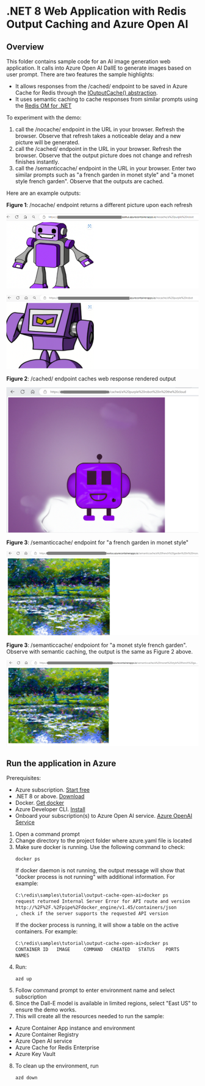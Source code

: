 # .NET 8 Web Application with Redis Output Caching and Azure Open AI

## Overview
This folder contains sample code for an AI image generation web application. It calls into Azure Open AI DallE to generate images based on user prompt. There are two features the sample highlights:
* It allows responses from the /cached/ endpoint to be saved in Azure Cache for Redis through the [IOutputCache() abstraction](https://learn.microsoft.com/aspnet/core/performance/caching/output?preserve-view=true&view=aspnetcore-8.0#cache-storage). 
* It uses semantic caching to cache responses from similar prompts using the [Redis OM for .NET](https://github.com/redis/redis-om-dotnet)

To experiment with the demo:
1. call the /nocache/ endpoint in the URL in your browser. Refresh the browser. Observe that refresh takes a noticeable delay and a new picture will be generated.
2. call the /cached/ endpoint in the URL in your browser. Refresh the browser. Observe that the output picture does not change and refresh finishes instantly. 
3. call the /semanticcache/ endpoint in the URL in your browser. Enter two similar prompts such as "a french garden in monet style" and "a monet style french garden". Observe that the outputs are cached. 

Here are an example outputs:

**Figure 1**: /nocache/ endpoint returns a different picture upon each refresh

![A purple robot](./images/nc_a-purple-robot.png)

![A purple robot refreshed](./images/nc_a-purple-robot-refreshed.png)

**Figure 2**: /cached/ endpoint caches web response rendered output

![Output Cache: a purple robot in the cloud](./images/oc_a-purple-robot-in-the-sky.png)

**Figure 3**: /semanticcache/ endpoint for "a french garden in monet style"

![semantic cache: a french garden in monet style ](./images/sc_a-french-garden-in-monet-style_resized.png)

**Figure 3**: /semanticcache/ endpoiont for "a monet style french garden". Observe with semantic caching, the output is the same as Figure 2 above.

![semantic cache: a monet style french garden](./images/sc_a-monet-style-french-garden.png)

## Run the application in Azure

Prerequisites:
- Azure subscription. [Start free](https://azure.microsoft.com/free)
- .NET 8 or above. [Download](https://dotnet.microsoft.com/download/dotnet/8.0)
- Docker. [Get docker](https://docs.docker.com/get-docker/)
- Azure Developer CLI. [Install](https://learn.microsoft.com/azure/developer/azure-developer-cli/install-azd?tabs=winget-windows%2Cbrew-mac%2Cscript-linux&pivots=os-windows)
- Onboard your subscription(s) to Azure Open AI service. [Azure OpenAI Service](https://azure.microsoft.com/products/ai-services/openai-service/?ef_id=_k_3f5cdbf9b7621328b33fbdbb24786555_k_&OCID=AIDcmm5edswduu_SEM__k_3f5cdbf9b7621328b33fbdbb24786555_k_&msclkid=3f5cdbf9b7621328b33fbdbb24786555)

1. Open a command prompt
2. Change directory to the project folder where azure.yaml file is located
3. Make sure docker is running. Use the following command to check:
    ```
    docker ps
    ```
    If docker daemon is not running, the output message will show that "docker process is not running" with additional information. For example:
    ```
    C:\redis\samples\tutorial\output-cache-open-ai>docker ps
    request returned Internal Server Error for API route and version
    http://%2F%2F.%2Fpipe%2Fdocker_engine/v1.45/containers/json
    , check if the server supports the requested API version
    ```
    If the docker process is running, it will show a table on the active containers. For example:
    ```
    C:\redis\samples\tutorial\output-cache-open-ai>docker ps
    CONTAINER ID   IMAGE     COMMAND   CREATED   STATUS    PORTS     NAMES
    ```
4. Run:
    ```
    azd up
    ```
5. Follow command prompt to enter environment name and select subscription
6. Since the Dall-E model is available in limited regions, select "East US" to ensure the demo works.
7. This will create all the resources needed to run the sample:
- Azure Container App instance and environment
- Azure Container Registry
- Azure Open AI service
- Azure Cache for Redis Enterprise
- Azure Key Vault

8. To clean up the environment, run 
    ```
    azd down
    ```